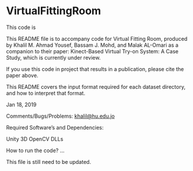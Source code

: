 # VirtualFittingRoom

This code is 

This README file is to accompany code for Virtual Fitting Room, produced by Khalil M. Ahmad Yousef, Bassam J. Mohd, and Malak AL-Omari as a companion to their paper:
	Kinect-Based Virtual Try-on System: A Case Study, which is currently under review.



If you use this code in project that results in a publication, please cite the paper above. 

This README covers the input format required for each dataset directory, and how to interpret that format.


Jan 18, 2019

Comments/Bugs/Problems: khalil@hu.edu.jo



Required Software’s and Dependencies:
 
Unity 3D
OpenCV DLLs


How to run the code? 
... 

This file is still need to be updated.



